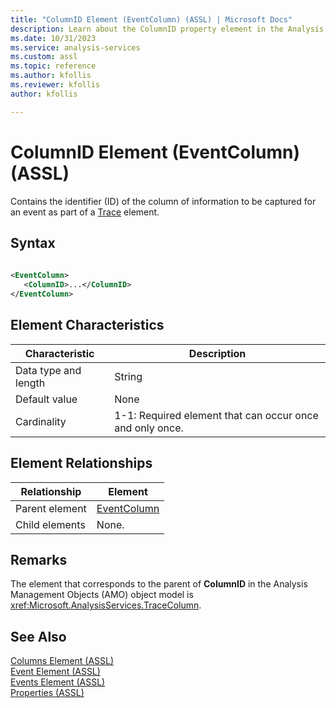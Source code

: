 ```yaml
---
title: "ColumnID Element (EventColumn) (ASSL) | Microsoft Docs"
description: Learn about the ColumnID property element in the Analysis Services Scripting Language (ASSL) schema.
ms.date: 10/31/2023
ms.service: analysis-services
ms.custom: assl
ms.topic: reference
ms.author: kfollis
ms.reviewer: kfollis
author: kfollis

---
```

# ColumnID Element (EventColumn) (ASSL)

  Contains the identifier (ID) of the column of information to be captured for an event as part of a [Trace](../objects/trace-element-assl.md) element.  
  
## Syntax  
  
```xml  
  
<EventColumn>  
   <ColumnID>...</ColumnID>  
</EventColumn>  
```  
  
## Element Characteristics  
  
|Characteristic|Description|  
|--------------------|-----------------|  
|Data type and length|String|  
|Default value|None|  
|Cardinality|1-1: Required element that can occur once and only once.|  
  
## Element Relationships  
  
|Relationship|Element|  
|------------------|-------------|  
|Parent element|[EventColumn](../data-type/eventcolumn-data-type-assl.md)|  
|Child elements|None.|  
  
## Remarks  
 The element that corresponds to the parent of **ColumnID** in the Analysis Management Objects (AMO) object model is <xref:Microsoft.AnalysisServices.TraceColumn>.  
  
## See Also  
 [Columns Element &#40;ASSL&#41;](../collections/columns-element-assl.md)   
 [Event Element &#40;ASSL&#41;](../objects/event-element-assl.md)   
 [Events Element &#40;ASSL&#41;](../collections/events-element-assl.md)   
 [Properties &#40;ASSL&#41;](properties-assl.md)  
  
  
